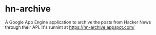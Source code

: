# hn-archive

A Google App Engine application to archive the posts from Hacker News through their API. It's runnint at https://hn-archive.appspot.com/
